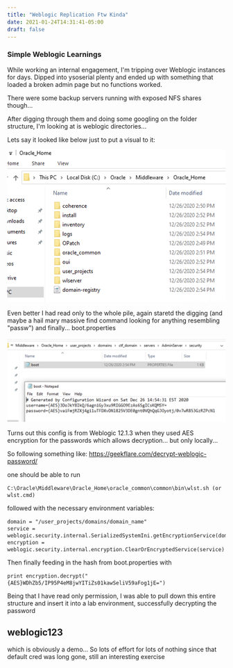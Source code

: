 ```yaml
---
title: "Weblogic Replication Ftw Kinda"
date: 2021-01-24T14:31:41-05:00
draft: false
---
```


### Simple Weblogic Learnings

While working an internal engagement, I'm tripping over Weblogic instances for days. Dipped into ysoserial plenty and ended up with something that loaded a broken admin page but no functions worked. 

There were some backup servers running with exposed NFS shares though... 

After digging through them and doing some googling on the folder structure, I'm looking at is weblogic directories...

Lets say it looked like below just to put a visual to it: 

<img src="/blogs/2_weblogic/weblogic_dir.png" alt="weblogic_dir" width="600"/>

Even better I had read only to the whole pile, again staretd the digging (and maybe a hail mary massive find command looking for anything resembling "passw") and finally... boot.properties

<img src="/blogs/2_weblogic/weblogic_creds.png" alt="weblogic_creds" width="600"/>

Turns out this config is from Weblogic 12.1.3 when they used AES encryption for the passwords which allows decryption... but only locally...

So following something like: https://geekflare.com/decrypt-weblogic-password/

one should be able to run 
```
C:\Oracle\Middleware\Oracle_Home\oracle_common\common\bin\wlst.sh (or wlst.cmd)
```
followed with the necessary environment variables:
```
domain = "/user_projects/domains/domain_name"
service = weblogic.security.internal.SerializedSystemIni.getEncryptionService(domain)
encryption = weblogic.security.internal.encryption.ClearOrEncryptedService(service)
```

Then finally feeding in the hash from boot.properties with
```
print encryption.decrypt("{AES}WDhZb5/IP95P4eM8jwYITiZs01kawSeliV59aFog1jE=")
```

Being that I have read only permission, I was able to pull down this entire structure and insert it into a lab environment, successfully decrypting the password 

## weblogic123

which is obviously a demo... So lots of effort for lots of nothing since that default cred was long gone, still an interesting exercise